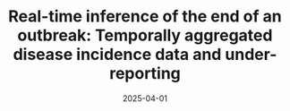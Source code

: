 ---
title: "Real-time inference of the end of an outbreak: Temporally aggregated disease incidence data and under-reporting"
collection: publications
permalink: /publications/2025-04-01-end_of_outbreak_probability
date: 2025-04-01
venue: 'Infectious Disease Modelling'
paperurl: 'https://www.sciencedirect.com/science/article/pii/S2468042725000260'
link: 'https://doi.org/10.1016/j.idm.2025.03.009'
github: 'https://github.com/billigitt/End_of_Outbreak_Probs_Underrep/'
citation: 'Isaac Ogi-Gittins, Jonathan Polonsky, Mory Keita, Steve Ahuka-Mundeke, William S. Hart, Michael J. Plank, Ben Lambert Edward M. Hill, Robin N. Thompson. (2025). &quot;Real-time inference of the end of an outbreak: Temporally aggregated disease incidence data and under-reporting.&quot; <i>Infectious Disease Modelling</i>, <b>10</b>(3): 935-945. doi:10.1016/j.idm.2025.03.009.'
---
